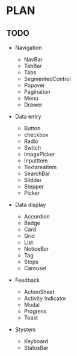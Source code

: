 # PLAN
## TODO

- Navigation
    + NavBar
    + TabBar
    + Tabs
    + SegmentedControl
    + Popover
    + Pagination
    + Menu
    + Drawer

- Data entry
    + Button
    + checkbox
    + Radio
    + Switch
    + ImagePicker
    + InputItem
    + TextareaItem
    + SearchBar
    + Slidder
    + Stepper
    + Picker

- Data display
    + Accordion
    + Badge
    + Card
    + Grid
    + List
    + NoticeBar
    + Tag
    + Steps
    + Carousel
    
- Feedback
    - ActionSheet
    - Activity Indicator
    - Modal
    - Progress
    - Toast

- Stystem
    + Keyboard
    + StatusBar 



